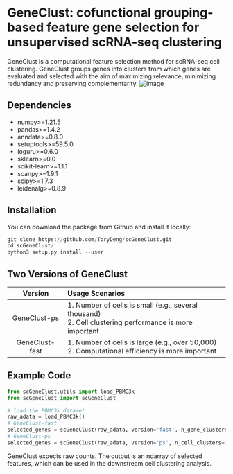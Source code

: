 # **GeneClust**: cofunctional grouping-based feature gene selection for unsupervised scRNA-seq clustering
GeneClust is a computational feature selection method for scRNA-seq cell clustering. GeneClust groups genes into clusters from which genes are evaluated and selected with the aim of maximizing relevance, minimizing redundancy and preserving complementarity. 
![image](https://github.com/ToryDeng/scGeneClust/blob/main/docs/images/workflow.png)
## Dependencies
- numpy>=1.21.5
- pandas>=1.4.2
- anndata>=0.8.0
- setuptools>=59.5.0
- loguru>=0.6.0
- sklearn>=0.0
- scikit-learn>=1.1.1
- scanpy>=1.9.1
- scipy>=1.7.3
- leidenalg>=0.8.9
## Installation
You can download the package from Github and install it locally:
```python
git clone https://github.com/ToryDeng/scGeneClust.git
cd scGeneClust/
python3 setup.py install --user
```
## Two Versions of GeneClust
| **Version** | **Usage Scenarios** |
|   :----:   |   :--------   |
|  GeneClust-ps | 1. Number of cells is small (e.g., several thousand) <br> 2. Cell clustering performance is more important  |
|  GeneClust-fast   |    1. Number of cells is large (e.g., over 50,000) <br> 2. Computational efficiency is more important   |
## Example Code
```python
from scGeneClust.utils import load_PBMC3k
from scGeneClust import scGeneClust

# load the PBMC3k dataset
raw_adata = load_PBMC3k()
# GeneClust-fast
selected_genes = scGeneClust(raw_adata, version='fast', n_gene_clusters=200, random_stat=2022, verbosity=2)
# GeneClust-ps
selected_genes = scGeneClust(raw_adata, version='ps', n_cell_clusters=7, scale=1000, top_percent_relevance=5, random_stat=2022, verbosity=2)
```
GeneClust expects raw counts. The output is an ndarray of selected features, which can be used in the downstream cell clustering analysis.


